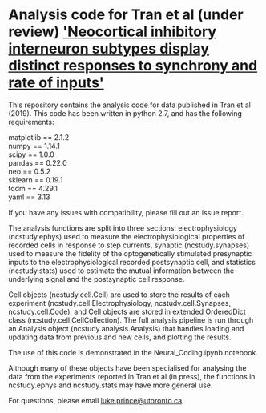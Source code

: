 # Analysis code for Tran et al (under review) ['Neocortical inhibitory interneuron subtypes display distinct responses to synchrony and rate of inputs'](https://www.biorxiv.org/content/10.1101/671248v3)

This repository contains the analysis code for data published in Tran et al (2019). This code has been written in python 2.7, and has the following requirements:

matplotlib == 2.1.2  
numpy == 1.14.1  
scipy == 1.0.0  
pandas == 0.22.0  
neo == 0.5.2  
sklearn == 0.19.1  
tqdm == 4.29.1  
yaml == 3.13  

If you have any issues with compatibility, please fill out an issue report.

The analysis functions are split into three sections: electrophysiology (ncstudy.ephys) used to measure the electrophysiological properties of recorded cells in response to step currents, synaptic (ncstudy.synapses) used to measure the fidelity of the optogenetically stimulated presynaptic inputs to the electrophysiological recorded postsynaptic cell, and statistics (ncstudy.stats) used to estimate the mutual information between the underlying signal and the postsynaptic cell response.

Cell objects (ncstudy.cell.Cell) are used to store the results of each experiment (ncstudy.cell.Electrophysiology, ncstudy.cell.Synapses, ncstudy.cell.Code), and Cell objects are stored in extended OrderedDict class (ncstudy.cell.CellCollection). The full analysis pipeline is run through an Analysis object (ncstudy.analysis.Analysis) that handles loading and updating data from previous and new cells, and plotting the results.

The use of this code is demonstrated in the Neural_Coding.ipynb notebook.

Although many of these objects have been specialised for analysing the data from the experiments reported in Tran et al (in press), the functions in ncstudy.ephys and ncstudy.stats may have more general use.

For questions, please email luke.prince@utoronto.ca
